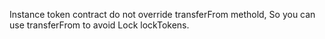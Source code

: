 Instance token contract do not override transferFrom methold, So you can use transferFrom to avoid Lock lockTokens.
